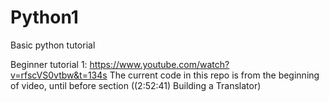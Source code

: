 # Python1
Basic python tutorial

Beginner tutorial 1: 
https://www.youtube.com/watch?v=rfscVS0vtbw&t=134s
The current code in this repo is from the beginning of video, until before section ((2:52:41) Building a Translator) 
